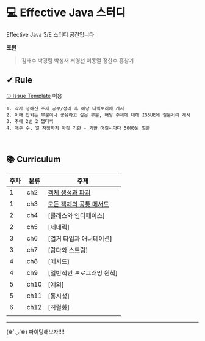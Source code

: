 

# 💻 Effective Java 스터디
Effective Java 3/E 스터디 공간입니다<br/>


<b>조원</b>

> 김태수 박경림 박성재 서영선 이동열 정한수 홍창기<br/>


## ✔ Rule

[☉ Issue Template](https://github.com/EffectiveJavaStudyHard/Effective_Java_Study/issues) 이용

```
1. 각자 정해진 주제 공부/정리 후 해당 디렉토리에 게시
2. 이해 안되는 부분이나 공유하고 싶은 부분, 해당 주제에 대해 ISSUE에 질문거리 게시
3. 주에 2번 2 챕터씩 
4. 매주 수, 일 자정까지 마감 기한 - 기한 어길시마다 5000원 벌금
```

<br/>

## 📚 Curriculum

| 주차 | 분류 | 주제                                                                                                                                                                                                                                                          |
| ---- | ---- | ------------------------------------------------------------------------------------------------------------------------------------------------------------------------------------------------------------------------------------------------------------- |
| 1    | ch2  | [객체 생성과 파괴](https://github.com/EffectiveJavaStudyHard/Effective_Java_Study/tree/main/02.%20%EA%B0%9D%EC%B2%B4%20%EC%83%9D%EC%84%B1%EA%B3%BC%20%ED%8C%8C%EA%B4%B4)
| 1    | ch3  | [모든 객체의 공통 메서드](https://github.com/EffectiveJavaStudyHard/Effective_Java_Study/tree/main/03.%20%EB%AA%A8%EB%93%A0%20%EA%B0%9D%EC%B2%B4%EC%9D%98%20%EA%B3%B5%ED%86%B5%20%EB%A9%94%EC%84%9C%EB%93%9C)
| 2    | ch4  | [클래스와 인터페이스]                                                                                                                                                                                                                                          |
| 2    | ch5  | [제네릭]                                                                                                        
| 3    | ch6  | [열거 타입과 애너테이션]
| 3    | ch7  | [람다와 스트림]
| 4    | ch8  | [메서드]
| 4    | ch9  | [일반적인 프로그래밍 원칙]                                                                                                       |
| 5    | ch10 | [예외]                                                             |
| 5    | ch11 | [동시성]                                                                                                                                                 |
| 6    | ch12 | [직렬화]                                                                                                                                                                                                                                                  |
                                                                                                                                                                                                                                              |

---



(❁´◡`❁) 파이팅해보자!!!!
